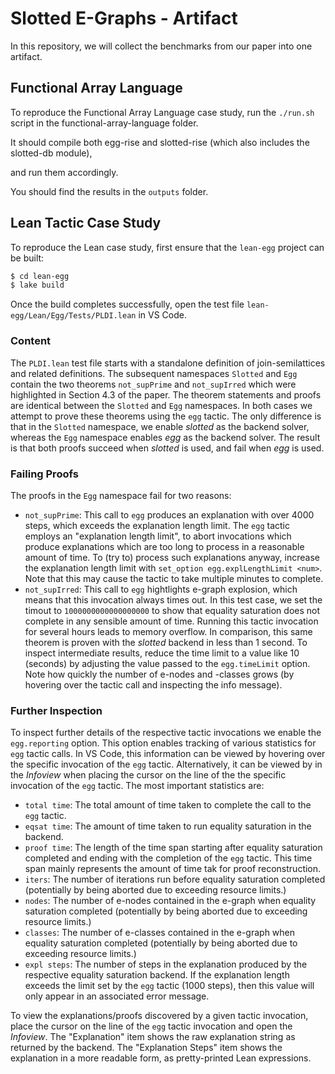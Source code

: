 Slotted E-Graphs - Artifact
===========================

In this repository, we will collect the benchmarks from our paper into one artifact.


## Functional Array Language

To reproduce the Functional Array Language case study, run the `./run.sh` script in the functional-array-language folder.

It should compile both egg-rise and slotted-rise (which also includes the slotted-db module),

and run them accordingly.


You should find the results in the `outputs` folder.



## Lean Tactic Case Study

To reproduce the Lean case study, first ensure that the `lean-egg` project can be built:

```bash
$ cd lean-egg
$ lake build
```

Once the build completes successfully, open the test file `lean-egg/Lean/Egg/Tests/PLDI.lean` in VS Code. 

### Content

The `PLDI.lean` test file starts with a standalone definition of join-semilattices and related definitions. The subsequent namespaces `Slotted` and `Egg` contain the two theorems `not_supPrime` and `not_supIrred` which were highlighted in Section 4.3 of the paper. The theorem statements and proofs are identical between the `Slotted` and `Egg` namespaces. In both cases we attempt to prove these theorems using the `egg` tactic. The only difference is that in the `Slotted` namespace, we enable *slotted* as the backend solver, whereas the `Egg` namespace enables *egg* as the backend solver. The result is that both proofs succeed when *slotted* is used, and fail when *egg* is used. 

### Failing Proofs

The proofs in the `Egg` namespace fail for two reasons:

* `not_supPrime`: This call to `egg` produces an explanation with over 4000 steps, which exceeds the explanation length limit. The `egg` tactic employs an "explanation length limit", to abort invocations which produce explanations which are too long to process in a reasonable amount of time. To (try to) process such explanations anyway, increase the explanation length limit with `set_option egg.explLengthLimit <num>`. Note that this may cause the tactic to take multiple minutes to complete.
* `not_supIrred`: This call to `egg` hightlights e-graph explosion, which means that this invocation always times out. In this test case, we set the timout to `1000000000000000000` to show that equality saturation does not complete in any sensible amount of time. Running this tactic invocation for several hours leads to memory overflow. In comparison, this same theorem is proven with the *slotted* backend in less than 1 second. To inspect intermediate results, reduce the time limit to a value like 10 (seconds) by adjusting the value passed to the `egg.timeLimit` option. Note how quickly the number of e-nodes and -classes grows (by hovering over the tactic call and inspecting the info message).

### Further Inspection

To inspect further details of the respective tactic invocations we enable the `egg.reporting` option. This option enables tracking of various statistics for `egg` tactic calls. In VS Code, this information can be viewed by hovering over the specific invocation of the `egg` tactic. Alternatively, it can be viewed by in the *Infoview* when placing the cursor on the line of the the specific invocation of the `egg` tactic. The most important statistics are:

* `total time`: The total amount of time taken to complete the call to the `egg` tactic.
* `eqsat time`: The amount of time taken to run equality saturation in the backend.
* `proof time`: The length of the time span starting after equality saturation completed and ending with the completion of the `egg` tactic. This time span mainly represents the amount of time tak for proof reconstruction.
* `iters`: The number of iterations run before equality saturation completed (potentially by being aborted due to exceeding resource limits.)
* `nodes`: The number of e-nodes contained in the e-graph when equality saturation completed (potentially by being aborted due to exceeding resource limits.)
* `classes`: The number of e-classes contained in the e-graph when equality saturation completed (potentially by being aborted due to exceeding resource limits.)
* `expl steps`: The number of steps in the explanation produced by the respective equality saturation backend. If the explanation length exceeds the limit set by the `egg` tactic (1000 steps), then this value will only appear in an associated error message.

To view the explanations/proofs discovered by a given tactic invocation, place the cursor on the line of the `egg` tactic invocation and open the *Infoview*. The "Explanation" item shows the raw explanation string as returned by the backend. The "Explanation Steps" item shows the explanation in a more readable form, as pretty-printed Lean expressions.


